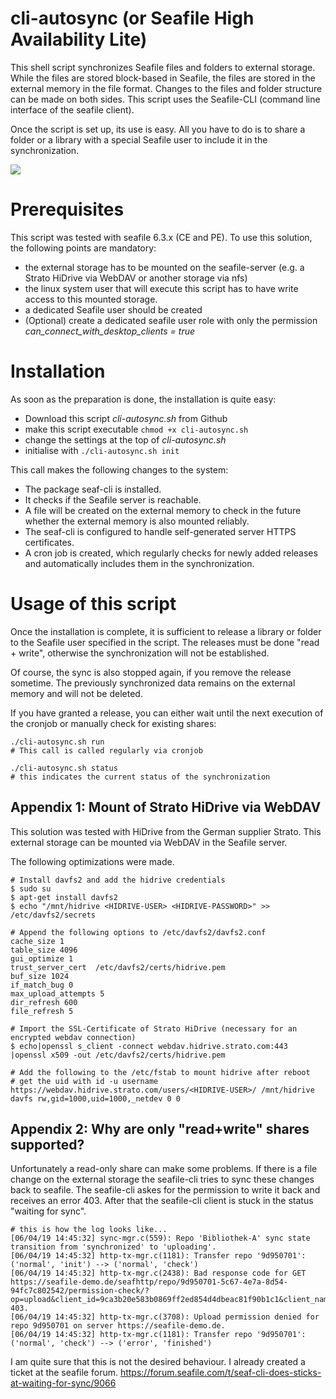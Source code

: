 # cli-autosync (or Seafile High Availability Lite)

This shell script synchronizes Seafile files and folders to external storage. While the files are stored block-based in Seafile, the files are stored in the external memory in the file format. Changes to the files and folder structure can be made on both sides. This script uses the Seafile-CLI (command line interface of the seafile client).

Once the script is set up, its use is easy. All you have to do is to share a folder or a library with a special Seafile user to include it in the synchronization.

<img src="https://de.seafile.com/wp-content/uploads/2019/06/Replikation_Seafile_CLI-_Client.png" />


# Prerequisites

This script was tested with seafile 6.3.x (CE and PE). To use this solution, the following points are mandatory:

- the external storage has to be mounted on the seafile-server (e.g. a Strato HiDrive via WebDAV or another storage via nfs)
- the linux system user that will execute this script has to have write access to this mounted storage.
- a dedicated Seafile user should be created
- (Optional) create a dedicated seafile user role with only the permission *can_connect_with_desktop_clients = true*

# Installation

As soon as the preparation is done, the installation is quite easy:

- Download this script *cli-autosync.sh* from Github
- make this script executable ```chmod +x cli-autosync.sh```
- change the settings at the top of *cli-autosync.sh*
- initialise with ```./cli-autosync.sh init```

This call makes the following changes to the system:

- The package seaf-cli is installed.
- It checks if the Seafile server is reachable.
- A file will be created on the external memory to check in the future whether the external memory is also mounted reliably.
- The seaf-cli is configured to handle self-generated server HTTPS certificates.
- A cron job is created, which regularly checks for newly added releases and automatically includes them in the synchronization.

# Usage of this script

Once the installation is complete, it is sufficient to release a library or folder to the Seafile user specified in the script. The releases must be done "read + write", otherwise the synchronization will not be established.

Of course, the sync is also stopped again, if you remove the release sometime. The previously synchronized data remains on the external memory and will not be deleted.

If you have granted a release, you can either wait until the next execution of the cronjob or manually check for existing shares:

```
./cli-autosync.sh run
# This call is called regularly via cronjob

./cli-autosync.sh status
# this indicates the current status of the synchronization
```

## Appendix 1: Mount of Strato HiDrive via WebDAV
This solution was tested with HiDrive from the German supplier Strato. This external storage can be mounted via WebDAV in the Seafile server.

The following optimizations were made.

```
# Install davfs2 and add the hidrive credentials
$ sudo su
$ apt-get install davfs2
$ echo "/mnt/hidrive <HIDRIVE-USER> <HIDRIVE-PASSWORD>" >> /etc/davfs2/secrets

# Append the following options to /etc/davfs2/davfs2.conf
cache_size 1
table_size 4096
gui_optimize 1
trust_server_cert  /etc/davfs2/certs/hidrive.pem
buf_size 1024
if_match_bug 0
max_upload_attempts 5
dir_refresh 600
file_refresh 5

# Import the SSL-Certificate of Strato HiDrive (necessary for an encrypted webdav connection)
$ echo|openssl s_client -connect webdav.hidrive.strato.com:443 |openssl x509 -out /etc/davfs2/certs/hidrive.pem

# Add the following to the /etc/fstab to mount hidrive after reboot
# get the uid with id -u username
https://webdav.hidrive.strato.com/users/<HIDRIVE-USER>/ /mnt/hidrive davfs rw,gid=1000,uid=1000,_netdev 0 0
```

## Appendix 2: Why are only "read+write" shares supported?

Unfortunately a read-only share can make some problems. If there is a file change on the external storage the seafile-cli tries to sync these changes back to seafile. The seafile-cli askes for the permission to write it back and receives an error 403. After that the seafile-cli client is stuck in the status "waiting for sync". 
```
# this is how the log looks like...
[06/04/19 14:45:32] sync-mgr.c(559): Repo 'Bibliothek-A' sync state transition from 'synchronized' to 'uploading'.
[06/04/19 14:45:32] http-tx-mgr.c(1181): Transfer repo '9d950701': ('normal', 'init') --> ('normal', 'check')
[06/04/19 14:45:32] http-tx-mgr.c(2438): Bad response code for GET https://seafile-demo.de/seafhttp/repo/9d950701-5c67-4e7a-8d54-94fc7c802542/permission-check/?op=upload&client_id=9ca3b20e583b0869ff2ed854d4dbeac81f90b1c1&client_name=unknown: 403.
[06/04/19 14:45:32] http-tx-mgr.c(3708): Upload permission denied for repo 9d950701 on server https://seafile-demo.de.
[06/04/19 14:45:32] http-tx-mgr.c(1181): Transfer repo '9d950701': ('normal', 'check') --> ('error', 'finished')
```
I am quite sure that this is not the desired behaviour. I already created a ticket at the seafile forum.
<a href="https://forum.seafile.com/t/seaf-cli-does-sticks-at-waiting-for-sync/9066">https://forum.seafile.com/t/seaf-cli-does-sticks-at-waiting-for-sync/9066</a>

